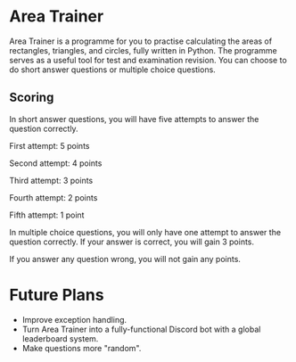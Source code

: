 # Area Trainer

Area Trainer is a programme for you to practise calculating the areas of rectangles, triangles, and circles, fully written in Python.
The programme serves as a useful tool for test and examination revision.
You can choose to do short answer questions or multiple choice questions.

## Scoring

In short answer questions, you will have five attempts to answer the question correctly.

First attempt: 5 points

Second attempt: 4 points

Third attempt: 3 points

Fourth attempt: 2 points

Fifth attempt: 1 point

In multiple choice questions, you will only have one attempt to answer the question correctly.
If your answer is correct, you will gain 3 points.

If you answer any question wrong, you will not gain any points.

# Future Plans
- Improve exception handling.
- Turn Area Trainer into a fully-functional Discord bot with a global leaderboard system.
- Make questions more "random".
